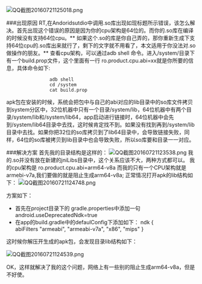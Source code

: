 ![QQ截图20160721125018.png](http://upload-images.jianshu.io/upload_images/1453857-0fb31dfbb366a918.png?imageMogr2/auto-orient/strip%7CimageView2/2/w/1240)

###出现原因
RT,在Andoridsutdio中调用.so库出现如现标题所示错误，该怎么解决。首先出现这个错误的原因是因为你的cpu架构是64位的。而你的.so库在编译的时候没有支持64位cpu。**  如果这个.so的库是你自己弄的，那你重新生成下支持64位cpu的.so库出来就行了，剩下的文字就不用看了，本文适用于你没法对.so做操作的朋友。** 查看cpu架构，可以通过adb shell 命令。进入/system/目录下有一个build.prop文件，这个里面有一行 ro.product.cpu.abi=xx就是你所要的信息，具体命令如下:

                    adb shell
                    cd /system
                    cat build.prop


apk包在安装的时候，系统会把包中与自己的abi对应的lib目录中的so库文件拷贝到system分区中，32位机器中只有一个目录/system/lib，64位机器中有两个目录/system/lib和/system/lib64，app启动进行链接时，64位机器中会先到/system/lib64目录中去找，这时候肯定找不到。如果没有找到再到/system/lib目录中去找。如果你把32位的so库拷贝到了lib64目录中，会导致链接失败，同样，64位的so库被拷贝到lib目录中也会导致失败，所以so库要和目录一一对应。

###解决方案
首先我的目录结构是这样的：
![QQ截图20160721123538.png](http://upload-images.jianshu.io/upload_images/1453857-be5473a00f8f04a3.png?imageMogr2/auto-orient/strip%7CimageView2/2/w/1240)
我的.so并没有放在新建的jniLibs目录中，这个关系应该不大，两种方式都可以。
我的cpu架构是 ro.product.cpu.abi=arm64-v8a
而我的只有一个CPU架构就是armebi-v7a,我们要做的就是阻止生成arm64-v8a;
正常情况打开apk的lib结构如下：
![QQ截图20160721124748.png](http://upload-images.jianshu.io/upload_images/1453857-5e5183dd73f1ac09.png?imageMogr2/auto-orient/strip%7CimageView2/2/w/1240)

方案如下：
* 首先在project目录下的 gradle.properties中添加一句 
              android.useDeprecatedNdk=true
* 在app的build.gradle中的defaulConfig下添加如下：
            ndk {  
              abiFilters "armeabi", "armeabi-v7a", "x86", "mips"
            }


这时候你解压开生成的apk包，会发现目录lib结构如下：

![QQ截图20160721124539.png](http://upload-images.jianshu.io/upload_images/1453857-df30fc0704288587.png?imageMogr2/auto-orient/strip%7CimageView2/2/w/1240)

OK，这样就解决了我的这个问题，网络上有一些别的阻止生成arm64-v8a，但是不好使。